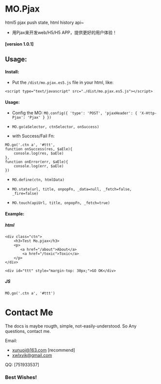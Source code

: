 # MO.Pjax
html5 pjax push state, html history api~

* 用Pjax来开发web/H5/H5 APP，提供更好的用户体验！

#### [version 1.0.1]



## Usage:


#### Install:

- Put the `/dist/mo.pjax.es5.js` file in your html,
like:
```
<script type="text/javascript" src="./dist/mo.pjax.es5.js"></script>
```


#### Usage:

- Config the MO: ```MO.config({
    'type': 'POST',
    'pjaxHeader': {
        'X-Http-Pjax': 'Pjax'
    }
})```

- `MO.go(aSelector, ctnSelector, onSuccess)`

- with Success/Fail Fn: 
```
MO.go('.ctn a', '#ttt', 
function onSuccess(res, $aEle){
    console.log(res, $aEle)
}, 
function onError(err, $aEle){
    console.log(err, $aEle)
})
```

- `MO.define(ctn, htmlData)`

- `MO.state(url, title, onpopFn, _data=null, _fetch=false, _fire=false)`

- `MO.touch(apiUrl, title, onpopFn, _fetch=true)`



#### Example:

##### html
```
<div class="ctn">
    <h3>Test Mo.pjax</h3>
    <p>
       <a href="/about">About</a>
        <a href="/toxic">Toxic</a> 
    </p>
</div>

<div id="ttt" style="margin-top: 30px;">GO OK</div>
```

##### JS

`MO.go('.ctn a', '#ttt')`





# Contact Me

The docs is maybe rougth, simple, not-easily-understood. So Any questions, contact me.

Email: 

* xunuoi@163.com [recommend]
* xwlxyjk@gmail.com



QQ: [751933537]


### Best Wishes!
